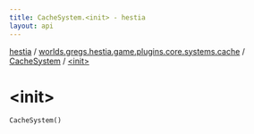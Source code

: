 ```yaml
---
title: CacheSystem.<init> - hestia
layout: api
---
```


<div class='api-docs-breadcrumbs'><a href="../../index.html">hestia</a> / <a href="../index.html">worlds.gregs.hestia.game.plugins.core.systems.cache</a> / <a href="index.html">CacheSystem</a> / <a href="./-init-.html">&lt;init&gt;</a></div>

# &lt;init&gt;

<div class="signature"><code><span class="identifier">CacheSystem</span><span class="symbol">(</span><span class="symbol">)</span></code></div>
